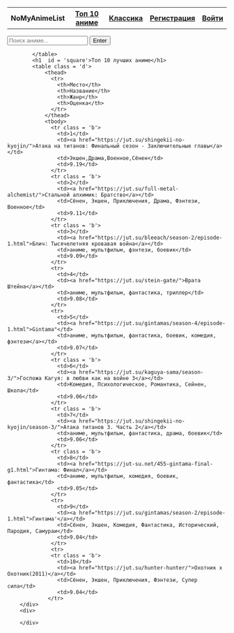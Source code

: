 <!DOCTYPE html>
<html lang="en">
<head>
    <meta charset="UTF-8">
    <meta http-equiv="X-UA-Compatible" content="IE=edge">
    <meta name="viewport" content="width=device-width, initial-scale=1.0">
    <link rel="stylesheet" href="1css.css">
    <title>NoMyAnimeList</title>
</head>
<body>
        <div>
            <table class = 'q'>
              <tr>
                <th class = 'a'>
                  NoMyAnimeList
                </th>
                <th class = 'a'>
                  <a href="1.html">Топ 10 аниме</a>
                </th>
                <th class = 'e'>
                    <a href="2.html">Классика </a>
              </th>
                <th class = 'c'>
                  <a href="регистрация.html">Регистрация</a>
                </th>
                <th class = 'c'>
                  <a href="войти.html">Войти</a>
                </th>
              </tr>
            </table>
            <table>
              <div>
                <input type="text" id="search-input" placeholder="Поиск аниме..." >
                <input type="submit" name="" value="Enter">
              </div>

            </table>
            <h1  id = 'square'>Топ 10 лучших аниме</h1>
            <table class = 'd'>
                <thead>
                  <tr>
                    <th>Место</th>
                    <th>Название</th>
                    <th>Жанр</th>
                    <th>Оценка</th>
                  </tr>
                </thead>
                <tbody>
                  <tr class = 'b'>
                    <td>1</td>
                    <td><a href="https://jut.su/shingekii-no-kyojin/">Атака на титанов: Финальный сезон - Заключительные главы</a></td>
                    <td>Экшен,Драма,Военное,Сёнен</td>
                    <td>9.19</td>
                  </tr>
                  <tr class = 'b'>
                    <td>2</td>
                    <td><a href="https://jut.su/full-metal-alchemist/">Стальной алхимик: Братство</a></td>
                    <td>Сёнен, Экшен, Приключения, Драма, Фэнтези, Военное</td>
                    <td>9.11</td>
                  </tr>
                  <tr class = 'b'>
                    <td>3</td>
                    <td><a href="https://jut.su/bleeach/season-2/episode-1.html">Блич: Тысячелетняя кровавая война</a></td>
                    <td>аниме, мультфильм, фэнтези, боевик</td>
                    <td>9.09</td>
                  </tr>
                  <tr>
                    <td>4</td>
                    <td><a href="https://jut.su/stein-gate/">Врата Штейна</a></td>
                    <td>аниме, мультфильм, фантастика, триллер</td>
                    <td>9.08</td>
                  </tr>
                  <tr>
                    <td>5</td>
                    <td><a href="https://jut.su/gintamas/season-4/episode-1.html">Gintama°</td>
                    <td>аниме, мультфильм, фантастика, боевик, комедия, фэнтези</a></td>
                    <td>9.07</td>
                  </tr>
                  <tr class = 'b'>
                    <td>6</td>
                    <td><a href="https://jut.su/kaguya-sama/season-3/">Госпожа Кагуя: в любви как на войне 3</a></td>
                    <td>Комедия, Психологическое, Романтика, Сейнен, Школа</td>
                    <td>9.06</td>
                  </tr>
                  <tr class = 'b'>
                    <td>7</td>
                    <td><a href="https://jut.su/shingekii-no-kyojin/season-3/">Атака титанов 3. Часть 2</a></td>
                    <td>аниме, мультфильм, фантастика, драма, боевик</td>
                    <td>9.06</td>
                  </tr>
                  <tr class = 'b'>
                    <td>8</td>
                    <td><a href="https://jut-su.net/455-gintama-final-g1.html">Гинтама: Финал</a></td>
                    <td>аниме, мультфильм, комедия, боевик, фантастика</td>
                    <td>9.05</td>
                  </tr>
                  <tr>
                    <td>9</td>
                    <td><a href="https://jut.su/gintamas/season-2/episode-1.html">Гинтама'</a></td>
                    <td>Сёнен, Экшен, Комедия, Фантастика, Исторический, Пародия, Самураи</td>
                    <td>9.04</td>
                  </tr>
                  <tr>
                  <tr class = 'b'>
                    <td>10</td>
                    <td><a href="https://jut.su/hunter-hunter/">Охотник х Охотник(2011)</a></td>
                    <td>Сёнен, Экшен, Приключения, Фэнтези, Супер сила</td>
                    <td>9.04</td>
                 </tr>
        </div>
        <div>

        </div>
</body>
</html>

